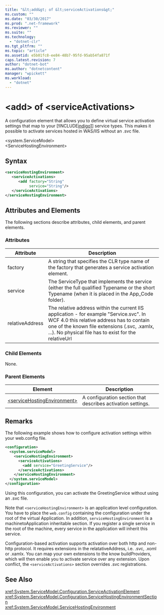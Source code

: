 ```yaml
---
title: "&lt;add&gt; of &lt;serviceActivations&gt;"
ms.custom: ""
ms.date: "03/30/2017"
ms.prod: ".net-framework"
ms.reviewer: ""
ms.suite: ""
ms.technology: 
  - "dotnet-clr"
ms.tgt_pltfrm: ""
ms.topic: "article"
ms.assetid: e5b01fc8-ee84-48b7-95fd-95ab54fa871f
caps.latest.revision: 7
author: "dotnet-bot"
ms.author: "dotnetcontent"
manager: "wpickett"
ms.workload: 
  - "dotnet"
---
```

# &lt;add&gt; of &lt;serviceActivations&gt;
A configuration element that allows you to define virtual service activation settings that map to your [!INCLUDE[indigo1](../../../../../includes/indigo1-md.md)] service types. This makes it possible to activate services hosted in WAS/IIS without an .svc file.  
  
 \<system.ServiceModel>  
\<ServiceHostingEnvironment>  
  
## Syntax  
  
```xml  
<serviceHostingEnvironment>   
   <serviceActivations>  
      <add factory="String"  
           service="String"/>  
   </serviceActivations>  
</serviceHostingEnvironment>  
```  
  
## Attributes and Elements  
 The following sections describe attributes, child elements, and parent elements.  
  
### Attributes  
  
|Attribute|Description|  
|---------------|-----------------|  
|factory|A string that specifies the CLR type name of the factory that generates a service activation element.|  
|service|The ServiceType that implements the service (either the full qualified Typename or the short Typename (when it is placed in the App_Code folder).|  
|relativeAddress|The relative address within the current IIS application - for example "Service.svc". In WCF 4.0 this relative address has to contain one of the known file extensions (.svc, .xamlx, ...). No physical file has to exist for the relativeUrl|  
  
### Child Elements  
 None.  
  
### Parent Elements  
  
|Element|Description|  
|-------------|-----------------|  
|[\<serviceHostingEnvironment>](../../../../../docs/framework/configure-apps/file-schema/wcf/servicehostingenvironment.md)|A configuration section that describes activation settings.|  
  
## Remarks  
 The following example shows how to configure activation settings within your web.config file.  
  
```xml  
<configuration>  
  <system.serviceModel>  
    <serviceHostingEnvironment>  
      <serviceActivations>  
        <add service="GreetingService"/>  
      </serviceActivations>  
    </serviceHostingEnvironment>  
  </system.serviceModel>  
</configuration>  
```  
  
 Using this configuration, you can activate the GreetingService without using an .svc file.  
  
 Note that `<serviceHostingEnvironment>` is an application level configuration. You have to place the `web.config` containing the configuration under the root of the virtual Application. In addition, `serviceHostingEnvironment` is a machinetoApplication inheritable section. If you register a single service in the root of the machine, every service in the application will inherit this service.  
  
 Configuration-based activation supports activation over both http and non-http protocol. It requires extensions in the relatativeAddress, i.e. .svc, .xoml or .xamlx. You can map your own extensions to the know buildProviders, which will then enable you to activate service over any extension. Upon conflict, the `<serviceActivations>` section overrides .svc registrations.  
  
## See Also  
 <xref:System.ServiceModel.Configuration.ServiceActivationElement>  
 <xref:System.ServiceModel.Configuration.ServiceHostingEnvironmentSection>  
 <xref:System.ServiceModel.ServiceHostingEnvironment>
